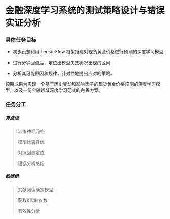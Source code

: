 # 金融深度学习系统的测试策略设计与错误实证分析



### 具体任务目标

- 初步设想利用 TensorFlow 框架搭建对现货黄金价格进行预测的深度学习模型

- 进行分钟回测后，定位出模型失效状况出现的区间

- 分析其可能原因和规律，针对性地提出应对的策略。

预期成果为实现一个基于历史变动和影响因子的现货黄金价格预测的深度学习模型，以及一份金融领域深度学习范式的完善方案。



### 任务分工

##### 算法组

> 训练神经网络
>
> 模型比较择优
>
> 对照回测定位
>
> 错误分析总结

##### 数据组

> 文献阅读确定模型
>
> 获取&爬取参数
>
> 有效性分析
